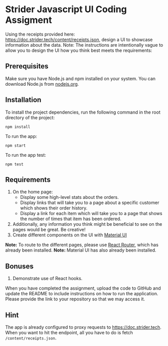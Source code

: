 # Strider Javascript UI Coding Assigment

Using the receipts provided here: https://doc.strider.tech/content/receipts.json, design a UI to showcase information about the data. Note: The instructions are intentionally vague to allow you to design the UI how you think best meets the requirements:

## Prerequisites

Make sure you have Node.js and npm installed on your system. You can download Node.js from [nodejs.org](https://nodejs.org/).

## Installation

To install the project dependencies, run the following command in the root directory of the project:

```
npm install
```

To run the app:
```
npm start
```

To run the app test:

```
npm test
```

## Requirements

1. On the home page:
   - Display some high-level stats about the orders.
   - Display links that will take you to a page about a specific customer which shows their order history.
   - Display a link for each item which will take you to a page that shows the number of times that item has been ordered.
2. Additionally, any information you think might be beneficial to see on the pages would be great. Be creative!
3. Create different components on the UI with [Material UI](https://mui.com/material-ui/getting-started/overview/)

**Note:** To route to the different pages, please use [React Router](https://reactrouter.com/en/main), which has already been installed.
**Note:** Material UI has also already been installed.

## Bonuses

1. Demonstrate use of React hooks.

When you have completed the assignment, upload the code to GitHub and update the README to include instructions on how to run the application. Please provide the link to your repository so that we may access it.

## Hint

The app is already configured to proxy requests to https://doc.strider.tech. When you want to hit the endpoint, all you have to do is fetch `/content/receipts.json`.
